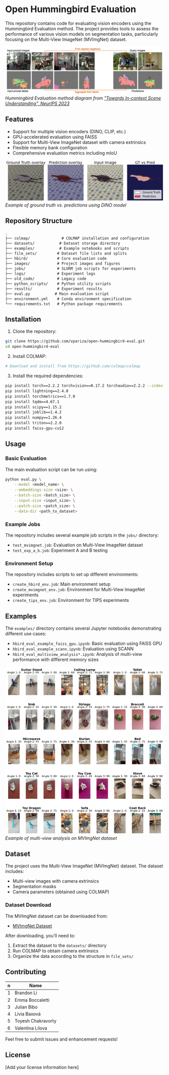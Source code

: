# Open Hummingbird Evaluation

This repository contains code for evaluating vision encoders using the Hummingbird Evaluation method. The project provides tools to assess the performance of various vision models on segmentation tasks, particularly focusing on the Multi-View ImageNet (MVImgNet) dataset.

![Hummingbird Evaluation Diagram](./images/hbird_icl_diagram.png)
*Hummingbird Evaluation method diagram from ["Towards In-context Scene Understanding", NeurIPS 2023](https://arxiv.org/abs/2306.01667)*

## Features

- Support for multiple vision encoders (DINO, CLIP, etc.)
- GPU-accelerated evaluation using FAISS
- Support for Multi-View ImageNet dataset with camera extrinsics
- Flexible memory bank configuration
- Comprehensive evaluation metrics including mIoU

![Example Results](./images/overlay_gt_pred_dino.png)
*Example of ground truth vs. predictions using DINO model*

## Repository Structure

```
.
├── colmap/              # COLMAP installation and configuration
├── datasets/           # Dataset storage directory
├── examples/           # Example notebooks and scripts
├── file_sets/         # Dataset file lists and splits
├── hbird/             # Core evaluation code
├── images/            # Project images and figures
├── jobs/              # SLURM job scripts for experiments
├── logs/              # Experiment logs
├── old_code/          # Legacy code
├── python_scripts/    # Python utility scripts
├── results/           # Experiment results
├── eval.py           # Main evaluation script
├── environment.yml    # Conda environment specification
└── requirements.txt   # Python package requirements
```

## Installation

1. Clone the repository:
```bash
git clone https://github.com/vpariza/open-hummingbird-eval.git
cd open-hummingbird-eval
```

2. Install COLMAP:
```bash
# Download and install from https://github.com/colmap/colmap
```

3. Install the required dependencies:
```bash
pip install torch==2.2.2 torchvision==0.17.2 torchaudio==2.2.2 --index-url https://download.pytorch.org/whl/cu121
pip install lightning==2.4.0
pip install torchmetrics==1.7.0
pip install tqdm==4.67.1
pip install scipy==1.15.2
pip install joblib==1.4.2
pip install numpy==1.26.4
pip install triton==2.2.0
pip install faiss-gpu-cu12
```

## Usage

### Basic Evaluation

The main evaluation script can be run using:

```bash
python eval.py \
    --model <model_name> \
    --embeddings-size <size> \
    --batch-size <batch_size> \
    --input-size <input_size> \
    --patch-size <patch_size> \
    --data-dir <path_to_dataset>
```

### Example Jobs

The repository includes several example job scripts in the `jobs/` directory:

- `test_mvimgnet.job`: Evaluation on Multi-View ImageNet dataset
- `test_exp_a_b.job`: Experiment A and B testing

### Environment Setup

The repository includes scripts to set up different environments:

- `create_hbird_env.job`: Main environment setup
- `create_mvimgnet_env.job`: Environment for Multi-View ImageNet experiments
- `create_tips_env.job`: Environment for TIPS experiments

## Examples

The `examples/` directory contains several Jupyter notebooks demonstrating different use cases:

- `hbird_eval_example_faiss_gpu.ipynb`: Basic evaluation using FAISS GPU
- `hbird_eval_example_scann.ipynb`: Evaluation using SCANN
- `hbird_eval_multiview_analysis*.ipynb`: Analysis of multi-view performance with different memory sizes

![Multi-View Example](./images/new_3_angles_mvimgnet_cat.png)
*Example of multi-view analysis on MVImgNet dataset*

## Dataset

The project uses the Multi-View ImageNet (MVImgNet) dataset. The dataset includes:
- Multi-view images with camera extrinsics
- Segmentation masks
- Camera parameters (obtained using COLMAP)

### Dataset Download

The MVImgNet dataset can be downloaded from:
- [MVImgNet Dataset](https://1drv.ms/u/s!AnBBK4_o1T9MbXrxhV7BpGdS8tk?e=P7G6F0)

After downloading, you'll need to:
1. Extract the dataset to the `datasets/` directory
2. Run COLMAP to obtain camera extrinsics
3. Organize the data according to the structure in `file_sets/`

## Contributing

| n  | Name |
| ------------- | ------------- |
| 1  |  Brandon Li |
| 2  |  Emma Boccaletti |
| 3  |  Julian Bibo |
| 4  | Lívia Baxová  |
| 5  |  Toyesh Chakravorty |
| 6  |  Valentina Lilova |

Feel free to submit issues and enhancement requests!

## License

[Add your license information here] 
